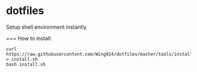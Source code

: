 # dotfiles
Setup shell environment instantly

===
How to install:

```
curl https://raw.githubusercontent.com/Wing924/dotfiles/master/tools/install.sh > install.sh
bash install.sh
```
